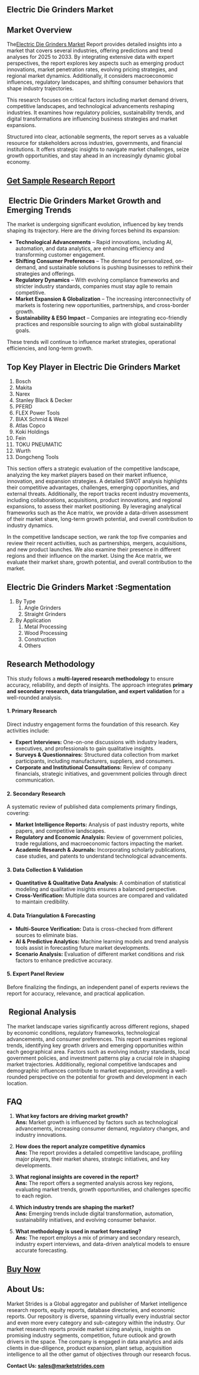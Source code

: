 <h2>Electric Die Grinders Market</h2>
<h2>Market Overview</h2>
<p>The<a href="https://marketstrides.com/report/electric-die-grinders-market">Electric Die Grinders Market</a> Report provides detailed insights into a market that covers several industries, offering predictions and trend analyses for 2025 to 2033. By integrating extensive data with expert perspectives, the report explores key aspects such as emerging product innovations, market penetration rates, evolving pricing strategies, and regional market dynamics. Additionally, it considers macroeconomic influences, regulatory landscapes, and shifting consumer behaviors that shape industry trajectories.</p>
<p>This research focuses on critical factors including market demand drivers, competitive landscapes, and technological advancements reshaping industries. It examines how regulatory policies, sustainability trends, and digital transformations are influencing business strategies and market expansions.</p>
<p>Structured into clear, actionable segments, the report serves as a valuable resource for stakeholders across industries, governments, and financial institutions. It offers strategic insights to navigate market challenges, seize growth opportunities, and stay ahead in an increasingly dynamic global economy.</p>
<h2><a href="https://marketstrides.com/request-sample/electric-die-grinders-market">Get Sample Research Report</a></h2>
<h2> Electric Die Grinders Market Growth and Emerging Trends</h2>
<p>The market is undergoing significant evolution, influenced by key trends shaping its trajectory. Here are the driving forces behind its expansion:</p>
<ul>
<li><strong>Technological Advancements</strong> – Rapid innovations, including AI, automation, and data analytics, are enhancing efficiency and transforming customer engagement.</li>
<li><strong>Shifting Consumer Preferences</strong> – The demand for personalized, on-demand, and sustainable solutions is pushing businesses to rethink their strategies and offerings.</li>
<li><strong>Regulatory Dynamics</strong> – With evolving compliance frameworks and stricter industry standards, companies must stay agile to remain competitive.</li>
<li><strong>Market Expansion &amp; Globalization</strong> – The increasing interconnectivity of markets is fostering new opportunities, partnerships, and cross-border growth.</li>
<li><strong>Sustainability &amp; ESG Impact</strong> – Companies are integrating eco-friendly practices and responsible sourcing to align with global sustainability goals.</li>
</ul>
<p>These trends will continue to influence market strategies, operational efficiencies, and long-term growth.</p>
<h2>Top Key Player in Electric Die Grinders Market</h2>
<ol>
<li>Bosch</li>
<li>Makita</li>
<li>Narex</li>
<li>Stanley Black &amp; Decker</li>
<li>PFERD</li>
<li>FLEX Power Tools</li>
<li>BIAX Schmid &amp; Wezel</li>
<li>Atlas Copco</li>
<li>Koki Holdings</li>
<li>Fein</li>
<li>TOKU PNEUMATIC</li>
<li>Wurth</li>
<li>Dongcheng Tools</li>
</ol>
<p>This section offers a strategic evaluation of the competitive landscape, analyzing the key market players based on their market influence, innovation, and expansion strategies. A detailed SWOT analysis highlights their competitive advantages, challenges, emerging opportunities, and external threats. Additionally, the report tracks recent industry movements, including collaborations, acquisitions, product innovations, and regional expansions, to assess their market positioning. By leveraging analytical frameworks such as the Ace matrix, we provide a data-driven assessment of their market share, long-term growth potential, and overall contribution to industry dynamics.</p>
<p>In the competitive landscape section, we rank the top five companies and review their recent activities, such as partnerships, mergers, acquisitions, and new product launches. We also examine their presence in different regions and their influence on the market. Using the Ace matrix, we evaluate their market share, growth potential, and overall contribution to the market.</p>
<h2>Electric Die Grinders Market :Segmentation</h2>
<ol>
<li>By Type
<ol>
<li>Angle Grinders</li>
<li>Straight Grinders</li>
</ol>
</li>
<li>By Application
<ol>
<li>Metal Processing</li>
<li>Wood Processing</li>
<li>Construction</li>
<li>Others</li>
</ol>
</li>
</ol>
<h2>Research Methodology</h2>
<p>This study follows a <strong>multi-layered research methodology</strong> to ensure accuracy, reliability, and depth of insights. The approach integrates <strong>primary and secondary research, data triangulation, and expert validation</strong> for a well-rounded analysis.</p>
<h4><strong>1. Primary Research</strong></h4>
<p>Direct industry engagement forms the foundation of this research. Key activities include:</p>
<ul>
<li><strong>Expert Interviews:</strong> One-on-one discussions with industry leaders, executives, and professionals to gain qualitative insights.</li>
<li><strong>Surveys &amp; Questionnaires:</strong> Structured data collection from market participants, including manufacturers, suppliers, and consumers.</li>
<li><strong>Corporate and Institutional Consultations:</strong> Review of company financials, strategic initiatives, and government policies through direct communication.</li>
</ul>
<h4><strong>2. Secondary Research</strong></h4>
<p>A systematic review of published data complements primary findings, covering:</p>
<ul>
<li><strong>Market Intelligence Reports:</strong> Analysis of past industry reports, white papers, and competitive landscapes.</li>
<li><strong>Regulatory and Economic Analysis:</strong> Review of government policies, trade regulations, and macroeconomic factors impacting the market.</li>
<li><strong>Academic Research &amp; Journals:</strong> Incorporating scholarly publications, case studies, and patents to understand technological advancements.</li>
</ul>
<h4><strong>3. Data Collection &amp; Validation</strong></h4>
<ul>
<li><strong>Quantitative &amp; Qualitative Data Analysis:</strong> A combination of statistical modeling and qualitative insights ensures a balanced perspective.</li>
<li><strong>Cross-Verification:</strong> Multiple data sources are compared and validated to maintain credibility.</li>
</ul>
<h4><strong>4. Data Triangulation &amp; Forecasting</strong></h4>
<ul>
<li><strong>Multi-Source Verification:</strong> Data is cross-checked from different sources to eliminate bias.</li>
<li><strong>AI &amp; Predictive Analytics:</strong> Machine learning models and trend analysis tools assist in forecasting future market developments.</li>
<li><strong>Scenario Analysis:</strong> Evaluation of different market conditions and risk factors to enhance predictive accuracy.</li>
</ul>
<h4><strong>5. Expert Panel Review</strong></h4>
<p>Before finalizing the findings, an independent panel of experts reviews the report for accuracy, relevance, and practical application.</p>
<h2> Regional Analysis</h2>
<p>The market landscape varies significantly across different regions, shaped by economic conditions, regulatory frameworks, technological advancements, and consumer preferences. This report examines regional trends, identifying key growth drivers and emerging opportunities within each geographical area. Factors such as evolving industry standards, local government policies, and investment patterns play a crucial role in shaping market trajectories. Additionally, regional competitive landscapes and demographic influences contribute to market expansion, providing a well-rounded perspective on the potential for growth and development in each location.</p>
<h2>FAQ</h2>
<ol>
<li>
<p><strong>What key factors are driving market growth?</strong><br /><strong>Ans:</strong> Market growth is influenced by factors such as technological advancements, increasing consumer demand, regulatory changes, and industry innovations.</p>
</li>
<li>
<p><strong>How does the report analyze competitive dynamics</strong><br /><strong>Ans:</strong> The report provides a detailed competitive landscape, profiling major players, their market shares, strategic initiatives, and key developments.</p>
</li>
<li>
<p><strong>What regional insights are covered in the report?</strong><br /><strong>Ans:</strong> The report offers a segmented analysis across key regions, evaluating market trends, growth opportunities, and challenges specific to each region.</p>
</li>
<li>
<p><strong>Which industry trends are shaping the market?</strong><br /><strong>Ans:</strong> Emerging trends include digital transformation, automation, sustainability initiatives, and evolving consumer behavior.</p>
</li>
<li>
<p><strong>What methodology is used in market forecasting?</strong><br /><strong>Ans:</strong> The report employs a mix of primary and secondary research, industry expert interviews, and data-driven analytical models to ensure accurate forecasting.</p>
</li>
</ol>
<h2><a href="https://marketstrides.com/buyNow/electric-die-grinders-market">Buy Now</a></h2>
<h2>About Us:</h2>
<p><a>Market Strides</a> is a Global aggregator and publisher of Market intelligence research reports, equity reports, database directories, and economic reports. Our repository is diverse, spanning virtually every industrial sector and even more every category and sub-category within the industry. Our market research reports provide market sizing analysis, insights on promising industry segments, competition, future outlook and growth drivers in the space. The company is engaged in data analytics and aids clients in due-diligence, product expansion, plant setup, acquisition intelligence to all the other gamut of objectives through our research focus.</p>
<p><strong>Contact Us: <a href="mailto:sales@marketstrides.com">sales@marketstrides.com</a></strong></p>
